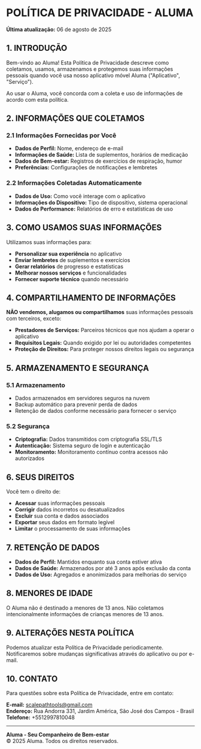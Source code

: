 # POLÍTICA DE PRIVACIDADE - ALUMA

**Última atualização:** 06 de agosto de 2025

## 1. INTRODUÇÃO

Bem-vindo ao Aluma! Esta Política de Privacidade descreve como coletamos, usamos, armazenamos e protegemos suas informações pessoais quando você usa nosso aplicativo móvel Aluma ("Aplicativo", "Serviço").

Ao usar o Aluma, você concorda com a coleta e uso de informações de acordo com esta política.

## 2. INFORMAÇÕES QUE COLETAMOS

### 2.1 Informações Fornecidas por Você
- **Dados de Perfil:** Nome, endereço de e-mail
- **Informações de Saúde:** Lista de suplementos, horários de medicação
- **Dados de Bem-estar:** Registros de exercícios de respiração, humor
- **Preferências:** Configurações de notificações e lembretes

### 2.2 Informações Coletadas Automaticamente
- **Dados de Uso:** Como você interage com o aplicativo
- **Informações do Dispositivo:** Tipo de dispositivo, sistema operacional
- **Dados de Performance:** Relatórios de erro e estatísticas de uso

## 3. COMO USAMOS SUAS INFORMAÇÕES

Utilizamos suas informações para:
- **Personalizar sua experiência** no aplicativo
- **Enviar lembretes** de suplementos e exercícios
- **Gerar relatórios** de progresso e estatísticas
- **Melhorar nossos serviços** e funcionalidades
- **Fornecer suporte técnico** quando necessário

## 4. COMPARTILHAMENTO DE INFORMAÇÕES

**NÃO vendemos, alugamos ou compartilhamos** suas informações pessoais com terceiros, exceto:
- **Prestadores de Serviços:** Parceiros técnicos que nos ajudam a operar o aplicativo
- **Requisitos Legais:** Quando exigido por lei ou autoridades competentes
- **Proteção de Direitos:** Para proteger nossos direitos legais ou segurança

## 5. ARMAZENAMENTO E SEGURANÇA

### 5.1 Armazenamento
- Dados armazenados em servidores seguros na nuvem
- Backup automático para prevenir perda de dados
- Retenção de dados conforme necessário para fornecer o serviço

### 5.2 Segurança
- **Criptografia:** Dados transmitidos com criptografia SSL/TLS
- **Autenticação:** Sistema seguro de login e autenticação
- **Monitoramento:** Monitoramento contínuo contra acessos não autorizados

## 6. SEUS DIREITOS

Você tem o direito de:
- **Acessar** suas informações pessoais
- **Corrigir** dados incorretos ou desatualizados
- **Excluir** sua conta e dados associados
- **Exportar** seus dados em formato legível
- **Limitar** o processamento de suas informações

## 7. RETENÇÃO DE DADOS

- **Dados de Perfil:** Mantidos enquanto sua conta estiver ativa
- **Dados de Saúde:** Armazenados por até 3 anos após exclusão da conta
- **Dados de Uso:** Agregados e anonimizados para melhorias do serviço

## 8. MENORES DE IDADE

O Aluma não é destinado a menores de 13 anos. Não coletamos intencionalmente informações de crianças menores de 13 anos.

## 9. ALTERAÇÕES NESTA POLÍTICA

Podemos atualizar esta Política de Privacidade periodicamente. Notificaremos sobre mudanças significativas através do aplicativo ou por e-mail.

## 10. CONTATO

Para questões sobre esta Política de Privacidade, entre em contato:

**E-mail:** scalepathtools@gmail.com  
**Endereço:** Rua Andorra 331, Jardim América, São José dos Campos - Brasil
**Telefone:** +5512997810048

---

**Aluma - Seu Companheiro de Bem-estar**  
© 2025 Aluma. Todos os direitos reservados.
